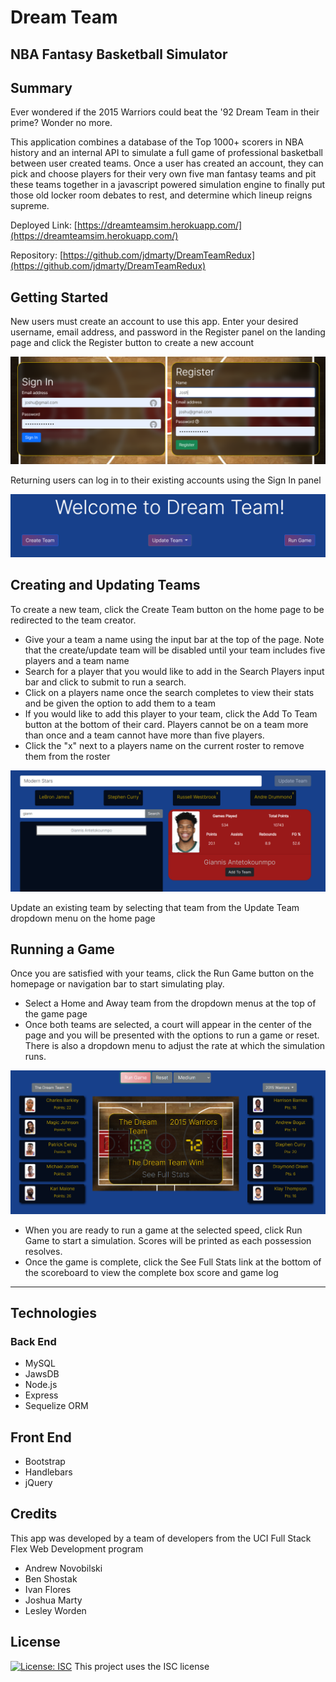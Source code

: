 # Dream Team
## NBA Fantasy Basketball Simulator

## Summary
Ever wondered if the 2015 Warriors could beat the '92 Dream Team in their prime? Wonder no more.

This application combines a database of the Top 1000+ scorers in NBA history and an internal API to simulate a full game of professional basketball between user created teams. Once a user has created an account, they can pick and choose players for their very own five man fantasy teams and pit these teams together in a javascript powered simulation engine to finally put those old locker room debates to rest, and determine which lineup reigns supreme.

Deployed Link: [https://dreamteamsim.herokuapp.com/](https://dreamteamsim.herokuapp.com/)

Repository: [https://github.com/jdmarty/DreamTeamRedux](https://github.com/jdmarty/DreamTeamRedux)

## Getting Started
New users must create an account to use this app. Enter your desired username, email address, and password in the Register panel on the landing page and click the Register button to create a new account

![Login Page](https://github.com/jdmarty/DreamTeam/blob/main/assets/login-screenshot.PNG)

Returning users can log in to their existing accounts using the Sign In panel

![Home Page](https://github.com/jdmarty/DreamTeam/blob/main/assets/home-screenshot.PNG)

## Creating and Updating Teams

To create a new team, click the Create Team button on the home page to be redirected to the team creator.
- Give your a team a name using the input bar at the top of the page. Note that the create/update team will be disabled until your team includes five players and a team name
- Search for a player that you would like to add in the Search Players input bar and click to submit to run a search.
- Click on a players name once the search completes to view their stats and be given the option to add them to a team
- If you would like to add this player to your team, click the Add To Team button at the bottom of their card. Players cannot be on a team more than once and a team cannot have more than five players.
- Click the "x" next to a players name on the current roster to remove them from the roster

![Update Team Page](https://github.com/jdmarty/DreamTeam/blob/main/assets/create-screenshot.PNG)

Update an existing team by selecting that team from the Update Team dropdown menu on the home page

## Running a Game

Once you are satisfied with your teams, click the Run Game button on the homepage or navigation bar to start simulating play.
- Select a Home and Away team from the dropdown menus at the top of the game page
- Once both teams are selected, a court will appear in the center of the page and you will be presented with the options to run a game or reset. There is also a dropdown menu to adjust the rate at which the simulation runs.

![Run Game Page](https://github.com/jdmarty/DreamTeam/blob/main/assets/game-screenshot.PNG)

- When you are ready to run a game at the selected speed, click Run Game to start a simulation. Scores will be printed as each possession resolves.
- Once the game is complete, click the See Full Stats link at the bottom of the scoreboard to view the complete box score and game log

-------------------------------------------------------

## Technologies
### Back End
- MySQL
- JawsDB
- Node.js
- Express
- Sequelize ORM

## Front End
- Bootstrap
- Handlebars
- jQuery

## Credits
This app was developed by a team of developers from the UCI Full Stack Flex Web Development program
- Andrew Novobilski
- Ben Shostak
- Ivan Flores
- Joshua Marty
- Lesley Worden

## License

[![License: ISC](https://img.shields.io/badge/License-ISC-blue.svg)](https://opensource.org/licenses/ISC)
This project uses the ISC license